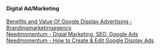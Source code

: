 
#### Digital Ad/Marketing
[Benefits and Value Of Google Display Advertising - Brandingmarketingagency](https://brandingmarketingagency.com/blogs/benefits-and-value-of-google-display-advertising/)  
[Needmomentum - Digial Marketing, SEO, Google Ads](https://www.needmomentum.com/)  
[Needmomentum - How to Create & Edit Google Display Ads](https://www.needmomentum.com/google-display-ads/)  
